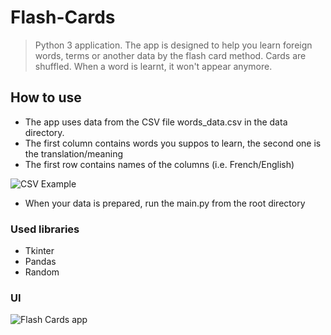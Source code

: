 # Flash-Cards
> Python 3 application. The app is designed to help you learn foreign words, terms or another data by the flash card method.
> Cards are shuffled. When a word is learnt, it won't appear anymore.

## How to use
- The app uses data from the CSV file words_data.csv in the data directory.
- The first column contains words you suppos to learn, the second one is the translation/meaning
- The first row contains names of the columns (i.e. French/English)

![CSV Example](https://i.imgur.com/GScVNCp.png)

- When your data is prepared, run the main.py from the root directory

### Used libraries
- Tkinter
- Pandas
- Random

### UI
![Flash Cards app](https://i.imgur.com/QlLlWIg.png)
